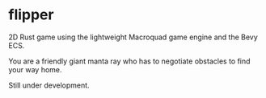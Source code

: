 # flipper

2D Rust game using the lightweight Macroquad game engine and the Bevy ECS.

You are a friendly giant manta ray who has to negotiate obstacles to find your
way home.

Still under development.
